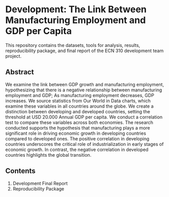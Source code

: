 # Development: The Link Between Manufacturing Employment and GDP per Capita
This repository contains the datasets, tools for analysis, results, reproducibility package, and final report of the ECN 310 development team project.

## Abstract
We examine the link between GDP growth and manufacturing employment, hypothesizing that there is a negative relationship between manufacturing employment and GDP; As manufacturing employment decreases, GDP increases. We source statistics
from Our World in Data charts, which examine these variables in all countries around the globe.
We create a distinction between developing and developed countries, setting the threshold at USD 20.000 Annual GDP per capita. We conduct a correlation test to compare these variables across both economies. 
The research conducted supports the hypothesis that manufacturing plays a more significant role in driving economic growth in developing countries compared to developed ones. The positive correlation in developing countries underscores the critical role of industrialization in early stages of economic
growth. In contrast, the negative correlation in developed countries highlights the global transition.

## Contents

1. Development Final Report 
2. Reproducibility Package 
